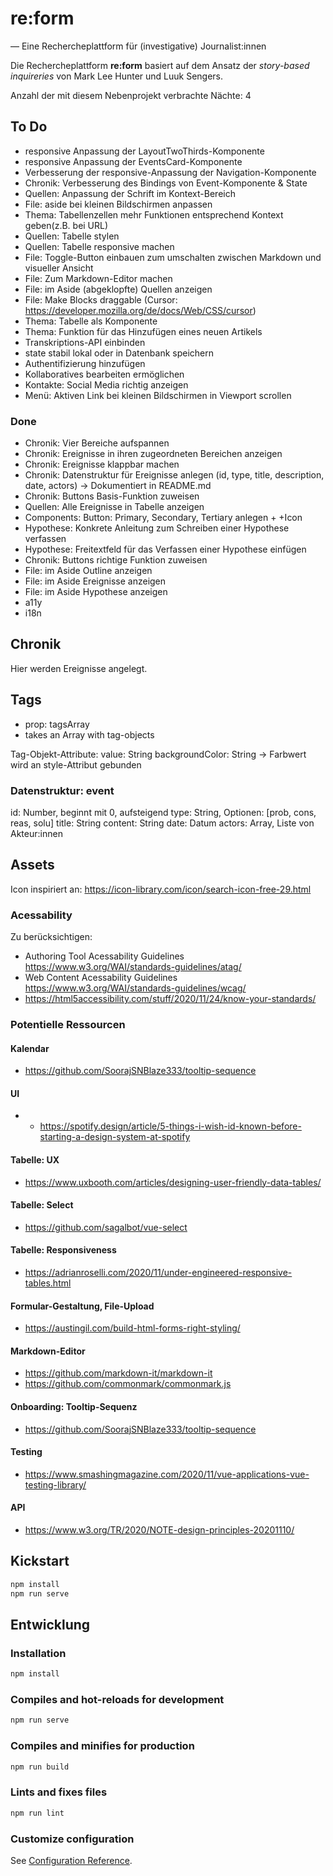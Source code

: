 # re:form

— Eine Rechercheplattform für (investigative) Journalist:innen

Die Rechercheplattform **re:form** basiert auf dem Ansatz der _story-based inquireries_ von Mark Lee Hunter und Luuk Sengers.

Anzahl der mit diesem Nebenprojekt verbrachte Nächte: 4

## To Do

- responsive Anpassung der LayoutTwoThirds-Komponente
- responsive Anpassung der EventsCard-Komponente
- Verbesserung der responsive-Anpassung der Navigation-Komponente
- Chronik: Verbesserung des Bindings von Event-Komponente & State
- Quellen: Anpassung der Schrift im Kontext-Bereich
- File: aside bei kleinen Bildschirmen anpassen
- Thema: Tabellenzellen mehr Funktionen entsprechend Kontext geben(z.B. bei URL)
- Quellen: Tabelle stylen
- Quellen: Tabelle responsive machen
- File: Toggle-Button einbauen zum umschalten zwischen Markdown und visueller Ansicht
- File: Zum Markdown-Editor machen
- File: im Aside (abgeklopfte) Quellen anzeigen
- File: Make Blocks draggable (Cursor: https://developer.mozilla.org/de/docs/Web/CSS/cursor)
- Thema: Tabelle als Komponente
- Thema: Funktion für das Hinzufügen eines neuen Artikels
- Transkriptions-API einbinden
- state stabil lokal oder in Datenbank speichern
- Authentifizierung hinzufügen
- Kollaboratives bearbeiten ermöglichen
- Kontakte: Social Media richtig anzeigen
- Menü: Aktiven Link bei kleinen Bildschirmen in Viewport scrollen

### Done

- Chronik: Vier Bereiche aufspannen
- Chronik: Ereignisse in ihren zugeordneten Bereichen anzeigen
- Chronik: Ereignisse klappbar machen
- Chronik: Datenstruktur für Ereignisse anlegen (id, type, title, description, date, actors) -> Dokumentiert in README.md
- Chronik: Buttons Basis-Funktion zuweisen
- Quellen: Alle Ereignisse in Tabelle anzeigen
- Components: Button: Primary, Secondary, Tertiary anlegen + +Icon
- Hypothese: Konkrete Anleitung zum Schreiben einer Hypothese verfassen
- Hypothese: Freitextfeld für das Verfassen einer Hypothese einfügen
- Chronik: Buttons richtige Funktion zuweisen
- File: im Aside Outline anzeigen
- File: im Aside Ereignisse anzeigen
- File: im Aside Hypothese anzeigen
- a11y
- i18n

## Chronik

Hier werden Ereignisse angelegt.

## Tags

- prop: tagsArray
- takes an Array with tag-objects

Tag-Objekt-Attribute:
value: String
backgroundColor: String -> Farbwert wird an style-Attribut gebunden

### Datenstruktur: event

id: Number, beginnt mit 0, aufsteigend
type: String, Optionen: [prob, cons, reas, solu]
title: String
content: String
date: Datum
actors: Array, Liste von Akteur:innen

## Assets

Icon inspiriert an: https://icon-library.com/icon/search-icon-free-29.html

### Acessability

Zu berücksichtigen: 

- Authoring Tool Acessability Guidelines https://www.w3.org/WAI/standards-guidelines/atag/
- Web Content Acessability Guidelines https://www.w3.org/WAI/standards-guidelines/wcag/
- https://html5accessibility.com/stuff/2020/11/24/know-your-standards/

### Potentielle Ressourcen

#### Kalendar

- https://github.com/SoorajSNBlaze333/tooltip-sequence

#### UI

- - https://spotify.design/article/5-things-i-wish-id-known-before-starting-a-design-system-at-spotify

#### Tabelle: UX

- https://www.uxbooth.com/articles/designing-user-friendly-data-tables/

#### Tabelle: Select

- https://github.com/sagalbot/vue-select

#### Tabelle: Responsiveness

- https://adrianroselli.com/2020/11/under-engineered-responsive-tables.html

#### Formular-Gestaltung, File-Upload

- https://austingil.com/build-html-forms-right-styling/

#### Markdown-Editor

- https://github.com/markdown-it/markdown-it
- https://github.com/commonmark/commonmark.js

#### Onboarding: Tooltip-Sequenz

- https://github.com/SoorajSNBlaze333/tooltip-sequence

#### Testing

- https://www.smashingmagazine.com/2020/11/vue-applications-vue-testing-library/

#### API

- https://www.w3.org/TR/2020/NOTE-design-principles-20201110/

## Kickstart

```bash
npm install
npm run serve
```

## Entwicklung

### Installation

```bash
npm install
```

### Compiles and hot-reloads for development

```bash
npm run serve
```

### Compiles and minifies for production

```bash
npm run build
```

### Lints and fixes files

```bash
npm run lint
```

### Customize configuration

See [Configuration Reference](https://cli.vuejs.org/config/).
